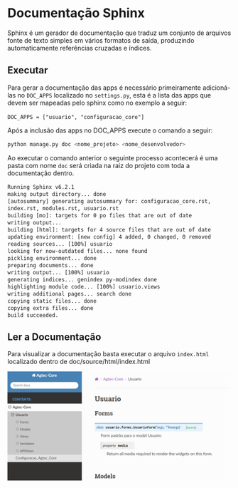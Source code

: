 # Documentação Sphinx

Sphinx é um gerador de documentação  que traduz um conjunto de arquivos
fonte de texto simples em vários formatos de saída, produzindo automaticamente referências
cruzadas e índices. 

## Executar
 
Para gerar a documentação das apps é necessário primeiramente adicioná-las no ```DOC_APPS``` 
localizado no ```settings.py```, esta é a lista das apps que devem ser mapeadas pelo sphinx 
como no exemplo a seguir:

 ```DOC_APPS = ["usuario", "configuracao_core"]```

Após a inclusão das apps no DOC_APPS execute o comando a seguir:

```python
python manage.py doc <nome_projeto> <nome_desenvolvedor>
```

Ao executar o comando anterior o seguinte processo acontecerá é uma pasta com nome ```doc``` 
será criada na raiz do projeto com toda a documentação dentro.

```
Running Sphinx v6.2.1
making output directory... done
[autosummary] generating autosummary for: configuracao_core.rst, index.rst, modules.rst, usuario.rst
building [mo]: targets for 0 po files that are out of date
writing output... 
building [html]: targets for 4 source files that are out of date
updating environment: [new config] 4 added, 0 changed, 0 removed
reading sources... [100%] usuario
looking for now-outdated files... none found
pickling environment... done
preparing documents... done
writing output... [100%] usuario
generating indices... genindex py-modindex done
highlighting module code... [100%] usuario.views
writing additional pages... search done
copying static files... done
copying extra files... done
build succeeded.
```
## Ler a Documentação 

Para visualizar a documentação basta executar o arquivo ```index.html``` localizado dentro de doc/source/html/index.html

![tela_doc](images/tela_doc.png)



